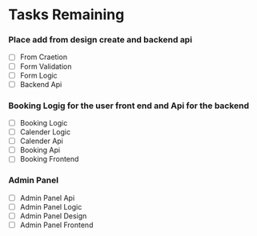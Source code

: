 # Tasks Remaining

### Place add from design create and backend api

- [ ] From Craetion
- [ ] Form Validation
- [ ] Form Logic
- [ ] Backend Api

### Booking Logig for the user front end and Api for the backend

- [ ] Booking Logic
- [ ] Calender Logic
- [ ] Calender Api
- [ ] Booking Api
- [ ] Booking Frontend

### Admin Panel

- [ ] Admin Panel Api
- [ ] Admin Panel Logic
- [ ] Admin Panel Design
- [ ] Admin Panel Frontend
